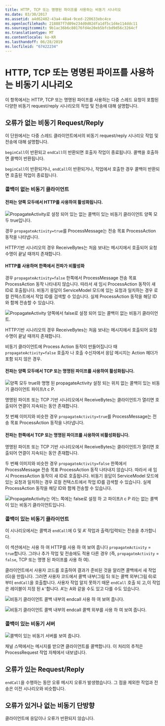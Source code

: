 ```yaml
---
title: HTTP, TCP 또는 명명된 파이프를 사용하는 비동기 시나리오
ms.date: 03/30/2017
ms.assetid: a4d62402-43a4-48a4-9ced-220633ebc4ce
ms.openlocfilehash: 218887f7d09e234d0d02dfa1df5c1d4e114ddc11
ms.sourcegitcommit: 9b1ac36b6c80176fd4e20eb5bfcbd9d56c3264cf
ms.translationtype: MT
ms.contentlocale: ko-KR
ms.lasthandoff: 06/28/2019
ms.locfileid: "67422234"
---
```

# <a name="asynchronous-scenarios-using-http-tcp-or-named-pipe"></a>HTTP, TCP 또는 명명된 파이프를 사용하는 비동기 시나리오
이 항목에서는 HTTP, TCP 또는 명명된 파이프를 사용하는 다중 스레드 요청이 포함된 다양한 비동기 request/reply 시나리오의 작업 및 전송에 대해 설명합니다.  
  
## <a name="asynchronous-requestreply-without-errors"></a>오류가 없는 비동기 Request/Reply  
 이 단원에서는 다중 스레드 클라이언트에서의 비동기 request/reply 시나리오 작업 및 전송에 대해 설명합니다.  
  
 `beginCall`이 반환되고 `endCall`이 반환되면 호출자 작업이 종료됩니다. 콜백을 호출하면 콜백이 반환됩니다.  
  
 `beginCall`이 반환되거나, `endCall`이 반환되거나, 작업에서 호출한 경우 콜백이 반환되면 호출된 작업이 종료됩니다.  
  
### <a name="asynchronous-client-without-callback"></a>콜백이 없는 비동기 클라이언트  
  
#### <a name="propagation-is-enabled-on-both-sides-using-http"></a>전파는 양쪽 모두에서 HTTP를 사용하여 활성화됩니다.  
 ![PropagateActivity로 설정 되어 있는 없는 콜백이 있는 비동기 클라이언트 양쪽 모두 true입니다.](./media/asynchronous-scenarios-using-http-tcp-or-named-pipe/asynchronous-client-no-callback.gif)   
  
 경우 `propagateActivity=true`를 ProcessMessage는 전송 목표 ProcessAction 동작을 나타냅니다.  
  
 HTTP기반 시나리오의 경우 ReceiveBytes는 처음 보내는 메시지에서 호출되어 요청 수명이 끝날 때까지 존재합니다.  
  
#### <a name="propagation-is-disabled-on-either-sides-using-http"></a>HTTP를 사용하며 한쪽에서 전파가 비활성화  
 경우 `propagateActivity=false` 한쪽에서 ProcessMessage 전송 목표 ProcessAction 동작 나타내지 않습니다. 따라서 새 임시 ProcessAction 동작이 새 ID로 호출됩니다. 비동기 응답이 ServiceModel 모드에 있는 요청과 일치하는 경우 로컬 컨텍스트에서 작업 ID를 검색할 수 있습니다. 실제 ProcessAction 동작을 해당 ID와 함께 전송할 수 있습니다.  
  
 ![PropagateActivity 양쪽에서 false로 설정 되어 있는 콜백이 없는 비동기 클라이언트.](./media/asynchronous-scenarios-using-http-tcp-or-named-pipe/asynchronous-scenario-propagation-disabled-either-side.gif)  
    
 HTTP기반 시나리오의 경우 ReceiveBytes는 처음 보내는 메시지에서 호출되어 요청 수명이 끝날 때까지 존재합니다.  
  
 비동기 클라이언트에 Process Action 동작이 만들어집니다 때 `propagateActivity=false` 호출자 나 호출 수신자에서 응답 메시지는 Action 헤더가 포함 되지 않은 경우.  
  
#### <a name="propagation-is-enabled-on-both-sides-using-tcp-or-named-pipe"></a>전파는 양쪽 모두에서 TCP 또는 명명된 파이프를 사용하여 활성화됩니다.  
 ![양쪽 모두 true와 명명 된 propagateActivity 설정 되는 위치 없는 콜백이 있는 비동기 클라이언트 파이프/t c P.](./media/asynchronous-scenarios-using-http-tcp-or-named-pipe/asynchronous-scenario-propagation-enabled-using-tcp.gif)  
  
 명명된 파이프 또는 TCP 기반 시나리오에서 ReceiveBytes는 클라이언트가 열리면 호출되어 연결이 지속되는 동안 존재합니다.  
  
 첫 번째 이미지와 비슷한 경우 `propagateActivity=true`를 ProcessMessage는 전송 목표 ProcessAction 동작을 나타냅니다.  
  
#### <a name="propagation-is-disabled-on-either-sides-using-tcp-or-named-pipe"></a>전파는 한쪽에서 TCP 또는 명명된 파이프를 사용하여 비활성화됩니다.  
 명명된 파이프 또는 TCP 기반 시나리오에서 ReceiveBytes는 클라이언트가 열리면 호출되어 연결이 지속되는 동안 존재합니다.  
  
 두 번째 이미지와 비슷한 경우 `propagateActivity=false` 한쪽에서 ProcessMessage 전송 목표 ProcessAction 동작 나타내지 않습니다. 따라서 새 임시 ProcessAction 동작이 새 ID로 호출됩니다. 비동기 응답이 ServiceModel 모드에 있는 요청과 일치하는 경우 로컬 컨텍스트에서 작업 ID를 검색할 수 있습니다. 실제 ProcessAction 동작을 해당 ID와 함께 전송할 수 있습니다.  
  
 ![PropagateActivity는 어느 쪽에는 false로 설정 하 고 파이프/t c P 라는 없는 콜백이 있는 비동기 클라이언트입니다.](./media/asynchronous-scenarios-using-http-tcp-or-named-pipe/asynchronous-scenario-propagation-disabled-using-tcp.gif)  
    
### <a name="asynchronous-client-with-callback"></a>콜백이 있는 비동기 클라이언트  
 이 시나리오에서는 콜백과 `endCall`에 G 및 A’ 작업과 출력/입력되는 전송을 추가합니다.  
  
 이 섹션에서는 사용 하 여 HTTP를 사용 하 여 보여 줍니다 `propagateActivity` = `true`합니다. 그러나 추가 작업 및 전송에도 적용 다른 경우 (즉, `propagateActivity` = `false`, TCP 또는 명명 된 파이프를 사용 하 여).  
  
 클라이언트에서 사용자 코드를 호출하여 결과가 준비된 것을 알리면 콜백에서 새 작업(G)을 만듭니다. 그러면 사용자 코드에서 콜백 내부(그림 5) 또는 콜백 외부(그림 6)로부터 `endCall`을 호출합니다. 사용자 작업 알지 못하기 때문 `endCall` 호출 되 고,이 작업은 레이블이 지정 된 `A’`합니다. A’는 A와 같을 수도 있고 다를 수도 있습니다.  
  
 ![비동기 클라이언트 콜백 내부의 endcall 사용 하 여 보여 줍니다.](./media/asynchronous-scenarios-using-http-tcp-or-named-pipe/asynchronous-client-callback-endcall-in-callback.gif)  
    
 ![비동기 클라이언트 콜백 내부의 endcall 콜백 외부를 사용 하 여 보여 줍니다.](./media/asynchronous-scenarios-using-http-tcp-or-named-pipe/asynchronous-client-callback-endcall-outside-callback.gif)  
    
### <a name="asynchronous-server-with-callback"></a>콜백이 있는 비동기 서버  
 ![콜백이 있는 비동기 서버를 보여 줍니다.](./media/asynchronous-scenarios-using-http-tcp-or-named-pipe/asynchronous-server-callback.gif)  
    
 채널 스택에서는 메시지를 받으면 클라이언트를 콜백합니다. 이 처리의 추적은 ProcessRequest 작업 자체에서 내보냅니다.  
  
## <a name="asynchronous-requestreply-with-errors"></a>오류가 있는 Request/Reply  
 `endCall`을 수행하는 동안 오류 메시지 오류가 발생했습니다. 그 점을 제외한 작업과 전송은 이전 시나리오와 비슷합니다.  
  
## <a name="asynchronous-one-way-with-or-without-errors"></a>오류가 있거나 없는 비동기 단방향  
 클라이언트에 응답이나 오류가 반환되지 않습니다.
